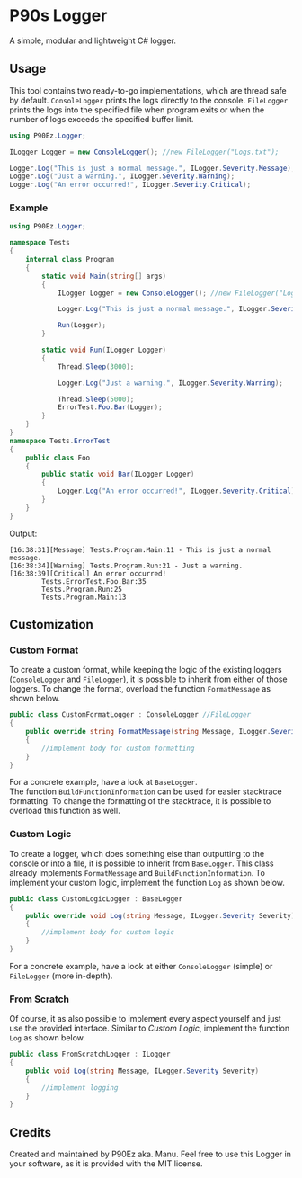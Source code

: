 # P90s Logger

A simple, modular and lightweight C# logger.

## Usage

This tool contains two ready-to-go implementations, which are thread safe by default. `ConsoleLogger` prints the logs directly to the console. `FileLogger` prints the logs into the specified file when program exits or when the number of logs exceeds the specified buffer limit.

```c#
using P90Ez.Logger;

ILogger Logger = new ConsoleLogger(); //new FileLogger("Logs.txt");

Logger.Log("This is just a normal message.", ILogger.Severity.Message);
Logger.Log("Just a warning.", ILogger.Severity.Warning);
Logger.Log("An error occurred!", ILogger.Severity.Critical);
```

### Example

```c#
using P90Ez.Logger;

namespace Tests
{
    internal class Program
    {
        static void Main(string[] args)
        {
            ILogger Logger = new ConsoleLogger(); //new FileLogger("Logs.txt");

            Logger.Log("This is just a normal message.", ILogger.Severity.Message);

            Run(Logger);
        }

        static void Run(ILogger Logger)
        {
            Thread.Sleep(3000);

            Logger.Log("Just a warning.", ILogger.Severity.Warning);

            Thread.Sleep(5000);
            ErrorTest.Foo.Bar(Logger);
        }
    }
}
namespace Tests.ErrorTest
{
    public class Foo
    {
        public static void Bar(ILogger Logger)
        {
            Logger.Log("An error occurred!", ILogger.Severity.Critical);
        }
    }
}
```

Output:

```
[16:38:31][Message] Tests.Program.Main:11 - This is just a normal message.
[16:38:34][Warning] Tests.Program.Run:21 - Just a warning.
[16:38:39][Critical] An error occurred!
        Tests.ErrorTest.Foo.Bar:35
        Tests.Program.Run:25
        Tests.Program.Main:13
```

## Customization

### Custom Format

To create a custom format, while keeping the logic of the existing loggers (`ConsoleLogger` and `FileLogger`), it is possible to inherit from either of those loggers. To change the format, overload the function `FormatMessage` as shown below.

```c#
public class CustomFormatLogger : ConsoleLogger //FileLogger
{
    public override string FormatMessage(string Message, ILogger.Severity Severity)
    {
        //implement body for custom formatting
    }
}
```

For a concrete example, have a look at `BaseLogger`.\
The function `BuildFunctionInformation` can be used for easier stacktrace formatting. To change the formatting of the stacktrace, it is possible to overload this function as well.

### Custom Logic

To create a logger, which does something else than outputting to the console or into a file, it is possible to inherit from `BaseLogger`. This class already implements `FormatMessage` and `BuildFunctionInformation`. To implement your custom logic, implement the function `Log` as shown below.

```c#
public class CustomLogicLogger : BaseLogger
{
    public override void Log(string Message, ILogger.Severity Severity)
    {
        //implement body for custom logic
    }
}
```

For a concrete example, have a look at either `ConsoleLogger` (simple) or `FileLogger` (more in-depth).

### From Scratch

Of course, it as also possible to implement every aspect yourself and just use the provided interface. Similar to _Custom Logic_, implement the function `Log` as shown below.

```c#
public class FromScratchLogger : ILogger
{
    public void Log(string Message, ILogger.Severity Severity)
    {
        //implement logging
    }
}
```

## Credits

Created and maintained by P90Ez aka. Manu. Feel free to use this Logger in your software, as it is provided with the MIT license.
